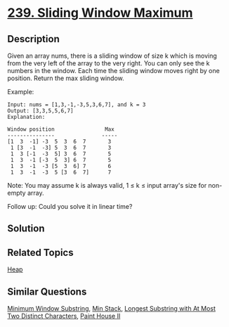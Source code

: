 # [239. Sliding Window Maximum](https://leetcode.com/problems/sliding-window-maximum)

## Description

Given an array nums, there is a sliding window of size k which is moving from the very left of the array to the very right. You can only see the k numbers in the window. Each time the sliding window moves right by one position. Return the max sliding window.

Example:

```
Input: nums = [1,3,-1,-3,5,3,6,7], and k = 3
Output: [3,3,5,5,6,7] 
Explanation: 

Window position                Max
---------------               -----
[1  3  -1] -3  5  3  6  7       3
 1 [3  -1  -3] 5  3  6  7       3
 1  3 [-1  -3  5] 3  6  7       5
 1  3  -1 [-3  5  3] 6  7       5
 1  3  -1  -3 [5  3  6] 7       6
 1  3  -1  -3  5 [3  6  7]      7
```

Note:
You may assume k is always valid, 1 ≤ k ≤ input array's size for non-empty array.

Follow up:
Could you solve it in linear time?

## Solution



## Related Topics

[Heap](https://leetcode.com/tag/heap/) 

## Similar Questions

[Minimum Window Substring](https://leetcode.com/problems/minimum-window-substring/), [Min Stack](https://leetcode.com/problems/min-stack/), [Longest Substring with At Most Two Distinct Characters](https://leetcode.com/problems/longest-substring-with-at-most-two-distinct-characters/), [Paint House II](https://leetcode.com/problems/paint-house-ii/)
